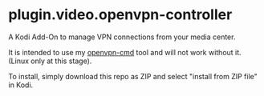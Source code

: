 # plugin.video.openvpn-controller
A Kodi Add-On to manage VPN connections from your media center.

It is intended to use my [openvpn-cmd](https://github.com/jrmdev/openvpn-cmd) tool and will not work without it. (Linux only at this stage).

To install, simply download this repo as ZIP and select "install from ZIP file" in Kodi.
